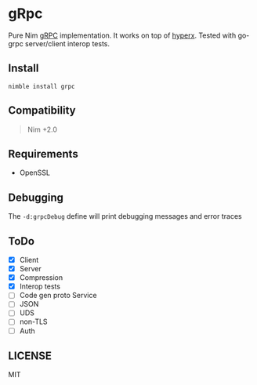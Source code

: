 # gRpc

Pure Nim [gRPC](https://grpc.io) implementation.
It works on top of [hyperx](https://github.com/nitely/nim-hyperx).
Tested with go-grpc server/client interop tests.

## Install

```
nimble install grpc
```

## Compatibility

> Nim +2.0

## Requirements

- OpenSSL

## Debugging

The `-d:grpcDebug` define will print debugging
messages and error traces

## ToDo

- [x] Client
- [x] Server
- [x] Compression
- [x] Interop tests
- [ ] Code gen proto Service
- [ ] JSON
- [ ] UDS
- [ ] non-TLS
- [ ] Auth

## LICENSE

MIT
